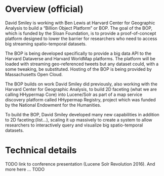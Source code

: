 Overview (official)
===================

David Smiley is working with Ben Lewis at Harvard Center for Geographic Analysis to build a “Billion Object Platform” or BOP.
The goal of the BOP, which is funded by the Sloan Foundation, is to provide a proof-of-concept platform designed to lower the
 barrier for researchers who need to access big streaming spatio-temporal datasets.  
 
The BOP is being developed specifically to provide a big data API to the Harvard Dataverse and Harvard WorldMap platforms.
The platform will be loaded with streaming geo-referenced tweets but any dataset could, with a some tweaking, be substituted.
Hosting of the BOP is being provided by Massachusetts Open Cloud.
 
The BOP builds on work David Smiley did previously, also working with the Harvard Center for Geographic Analysis, to build 2D
faceting (what we are calling HHypermap Core) into Lucene/Solr as part of a map service discovery platform called HHypermap Registry,
 project which was funded by the National Endowment for the Humanities.   
 
To build the BOP, David Smiley developed many new capabilities in addition to 2D faceting:(list…), scaling it up massively to create
a system to allow researchers to interactively query and visualize big spatio-temporal datasets.

Technical details
=================

TODO link to conference presentation (Lucene Solr Revolution 2016).
And more here ... TODO
